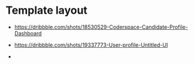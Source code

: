 # Template layout
- https://dribbble.com/shots/18530529-Coderspace-Candidate-Profile-Dashboard

- https://dribbble.com/shots/19337773-User-profile-Untitled-UI

- 